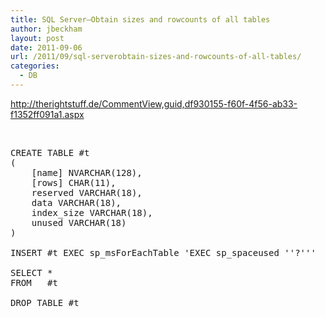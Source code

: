 ```yaml
---
title: SQL Server–Obtain sizes and rowcounts of all tables
author: jbeckham
layout: post
date: 2011-09-06
url: /2011/09/sql-serverobtain-sizes-and-rowcounts-of-all-tables/
categories:
  - DB
---
```

<http://therightstuff.de/CommentView,guid,df930155-f60f-4f56-ab33-f1352ff091a1.aspx> 

&#160;

<pre style="width: 577px; height: 380px" class="csharpcode"><span class="kwrd">CREATE</span> <span class="kwrd">TABLE</span> #t 
( 
    [name] NVARCHAR(128),
    [<span class="kwrd">rows</span>] <span class="kwrd">CHAR</span>(11),
    reserved <span class="kwrd">VARCHAR</span>(18), 
    <span class="kwrd">data</span> <span class="kwrd">VARCHAR</span>(18), 
    index_size <span class="kwrd">VARCHAR</span>(18),
    unused <span class="kwrd">VARCHAR</span>(18)
) 

INSERT #t <span class="kwrd">EXEC</span> sp_msForEachTable <span class="str">'EXEC sp_spaceused '</span><span class="str">'?'</span><span class="str">''</span> 

<span class="kwrd">SELECT</span> *
<span class="kwrd">FROM</span>   #t

<span class="kwrd">DROP</span> <span class="kwrd">TABLE</span> #t </pre>